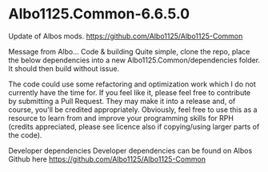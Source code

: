 # Albo1125.Common-6.6.5.0
Update of Albos mods. https://github.com/Albo1125/Albo1125-Common

Message from Albo...
Code & building
Quite simple, clone the repo, place the below dependencies into a new Albo1125.Common/dependencies folder. It should then build without issue.

The code could use some refactoring and optimization work which I do not currently have the time for. If you feel like it, please feel free to contribute by submitting a Pull Request. They may make it into a release and, of course, you'll be credited appropriately. Obviously, feel free to use this as a resource to learn from and improve your programming skills for RPH (credits appreciated, please see licence also if copying/using larger parts of the code).

Developer dependencies
Developer dependencies can be found on Albos Github here https://github.com/Albo1125/Albo1125-Common
